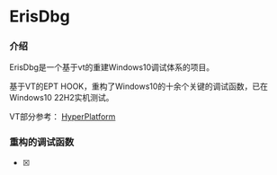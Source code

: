 # ErisDbg

### 介绍

ErisDbg是一个基于vt的重建Windows10调试体系的项目。


基于VT的EPT HOOK，重构了Windows10的十余个关键的调试函数，已在Windows10 22H2实机测试。

VT部分参考： [HyperPlatform](https://github.com/tandasat/HyperPlatform)

### 重构的调试函数

- [x] 